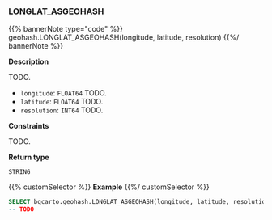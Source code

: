 ### LONGLAT_ASGEOHASH

{{% bannerNote type="code" %}}
geohash.LONGLAT_ASGEOHASH(longitude, latitude, resolution)
{{%/ bannerNote %}}

**Description**

TODO.

* `longitude`: `FLOAT64` TODO.
* `latitude`: `FLOAT64` TODO.
* `resolution`: `INT64` TODO.

**Constraints**

TODO.

**Return type**

`STRING`

{{% customSelector %}}
**Example**
{{%/ customSelector %}}

```sql
SELECT bqcarto.geohash.LONGLAT_ASGEOHASH(longitude, latitude, resolution);
-- TODO
```
